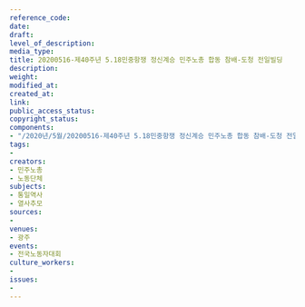 ```yaml
---
reference_code: 
date: 
draft: 
level_of_description: 
media_type: 
title: 20200516-제40주년 5.18민중항쟁 정신계승 민주노총 합동 참배-도청 전일빌딩
description: 
weight: 
modified_at: 
created_at: 
link: 
public_access_status: 
copyright_status: 
components:
- "/2020년/5월/20200516-제40주년 5.18민중항쟁 정신계승 민주노총 합동 참배-도청 전일빌딩/_CTU8468.jpg"
tags:
- 
creators:
- 민주노총
- 노동단체
subjects:
- 통일역사
- 열사추모
sources:
- 
venues:
- 광주
events:
- 전국노동자대회
culture_workers:
- 
issues:
- 
---
```

